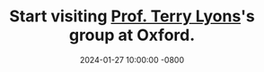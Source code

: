 ---
title: >-
   Start visiting <a href="https://www.maths.ox.ac.uk/people/terry.lyons" target="_blank">Prof. Terry Lyons</a>'s group at Oxford.
date: 2024-01-27 10:00:00 -0800
---